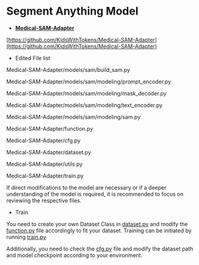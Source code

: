 # Segment Anything Model


- **[Medical-SAM-Adapter](https://github.com/KidsWithTokens/Medical-SAM-Adapter)**

[https://github.com/KidsWithTokens/Medical-SAM-Adapter](https://github.com/KidsWithTokens/Medical-SAM-Adapter)

- Edited File list

Medical-SAM-Adapter/models/sam/build_sam.py

Medical-SAM-Adapter/models/sam/modeling/prompt_encoder.py

Medical-SAM-Adapter/models/sam/modeling/mask_decoder.py

Medical-SAM-Adapter/models/sam/modeling/text_encoder.py

Medical-SAM-Adapter/models/sam/modeling/sam.py

Medical-SAM-Adapter/function.py

Medical-SAM-Adapter/cfg.py

Medical-SAM-Adapter/dataset.py

Medical-SAM-Adapter/utils.py

Medical-SAM-Adapter/train.py

If direct modifications to the model are necessary or if a deeper understanding of the model is required, it is recommended to focus on reviewing the respective files.

- Train

You need to create your own Dataset Class in [dataset.py](http://dataset.py/) and modify the [function.py](http://function.py/) file accordingly to fit your dataset. Training can be initiated by running [train.py](http://train.py/)

Additionally, you need to check the [cfg.py](http://cfg.py/) file and modify the dataset path and model checkpoint according to your environment.